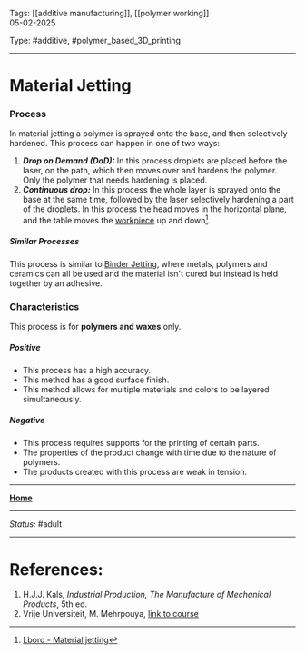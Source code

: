 Tags: [[additive manufacturing]], [[polymer working]] <br>05-02-2025

Type: #additive, #polymer_based_3D_printing

---
# Material Jetting
### Process
In material jetting a polymer is sprayed onto the base, and then selectively hardened. This process can happen in one of two ways:
1. ___Drop on Demand (DoD):___ In this process droplets are placed before the laser, on the path, which then moves over and hardens the polymer. Only the polymer that needs hardening is placed.
2. ___Continuous drop:___ In this process the whole layer is sprayed onto the base at the same time, followed by the laser selectively hardening a part of the droplets.
In this process the head moves in the horizontal plane, and the table moves the [workpiece](!%20Manufacturing%20Technologies%20Overview.md#Terms%20and%20Disambiguation) up and down[^jet1].
##### Similar Processes
This process is similar to [Binder Jetting](Binder%20Jetting.md), where metals, polymers and ceramics can all be used and the material isn't cured but instead is held together by an adhesive.
### Characteristics
This process is for __polymers and waxes__ only.
##### Positive
- This process has a high accuracy.
- This method has a good surface finish.
- This method allows for multiple materials and colors to be layered simultaneously.
##### Negative
- This process requires supports for the printing of certain parts.
- The properties of the product change with time due to the nature of polymers.
- The products created with this process are weak in tension.








---
__[Home](!%20Manufacturing%20Technologies%20Overview.md)__

---
_Status:_ #adult

---
# References:
[^jet1]: [Lboro - Material jetting](https://www.lboro.ac.uk/research/amrg/about/the7categoriesofadditivemanufacturing/materialjetting/)
1. H.J.J. Kals, _Industrial Production, The Manufacture of Mechanical Products_, 5th ed.
2. Vrije Universiteit, M. Mehrpouya, [link to course](https://canvas.utwente.nl/courses/15351)